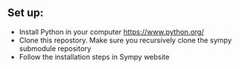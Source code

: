 ## Set up:

- Install Python in your computer https://www.python.org/
- Clone this repostory. Make sure you recursively clone the sympy submodule repository
- Follow the installation steps in Sympy website